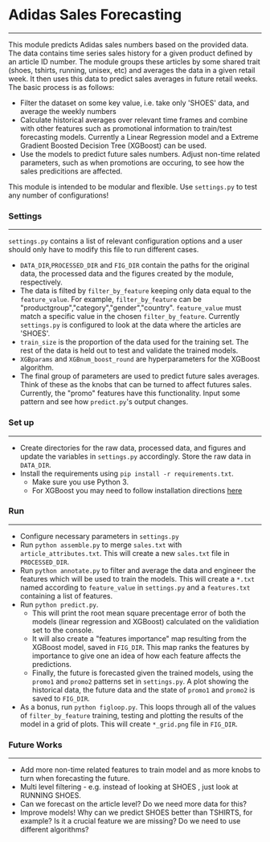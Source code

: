 # Adidas Sales Forecasting
------------------------------
This module predicts Adidas sales numbers based on the provided data. The data contains time series sales history for a given product defined by an article ID number. The module groups these articles by some shared trait (shoes, tshirts, running, unisex, etc) and averages the data in a given retail week. It then uses this data to predict sales averages in future retail weeks. The basic process is as follows:
  - Filter the dataset on some key value, i.e. take only 'SHOES' data, and average the weekly numbers
  - Calculate historical averages over relevant time frames and combine with other features such as promotional information to train/test forecasting models. Currently a Linear Regression model and a Extreme Gradient Boosted Decision Tree (XGBoost) can be used.
  - Use the models to predict future sales numbers. Adjust non-time related parameters, such as when promotions are occuring, to see how the sales predicitions are affected.
 
This module is intended to be modular and flexible.  Use `settings.py` to test any number of configurations!

### Settings
---
`settings.py` contains a list of relevant configuration options and a user should only have to modify this file to run different cases.

  - `DATA_DIR`,`PROCESSED_DIR` and `FIG_DIR` contain the paths for the original data, the processed data and the figures created by the module, respectively.
  - The data is filted by `filter_by_feature` keeping only data equal to the `feature_value`. For example, `filter_by_feature` can be "productgroup","category","gender","country". `feature_value` must match a specific value in the chosen `filter_by_feature`. Currently `settings.py` is configured to look at the data where the articles are 'SHOES'. 
  - `train_size` is the proportion of the data used for the training set. The rest of the data is held out to test and validate the trained models.
  - `XGBparams` and `XGBnum_boost_round` are hyperparameters for the XGBoost algorithm.
  - The final group of parameters are used to predict future sales averages. Think of these as the knobs that can be turned to affect futures sales. Currently, the "promo" features have this functionality.  Input some pattern and see how `predict.py`'s output changes.

### Set up
----
* Create directories for the raw data, processed data, and figures and update the variables in `settings.py` accordingly.  Store the raw data in `DATA_DIR`.
* Install the requirements using `pip install -r requirements.txt`.
    * Make sure you use Python 3.
    * For XGBoost you may need to follow installation directions [here](https://github.com/dmlc/xgboost/tree/master/python-package)
### Run
---
* Configure necessary parameters in `settings.py`
* Run `python assemble.py` to merge `sales.txt` with `article_attributes.txt`. This will create a new `sales.txt` file in `PROCESSED_DIR`.
* Run `python annotate.py` to filter and average the data and engineer the features which will be used to train the models. This will create a `*.txt` named according to `feature_value` in `settings.py` and a `features.txt` containing a list of features.
* Run `python predict.py`.  
    * This will print the root mean square precentage error of both the models (linear regression and XGBoost) calculated on the validiation set to the console. 
    * It will also create a "features importance" map resulting from the XGBoost model, saved in `FIG_DIR`.  This map ranks the features by importance to give one an idea of how each feature affects the predictions.  
    * Finally, the future is forecasted given the trained models, using the `promo1` and `promo2` patterns set in `settings.py`. A plot showing the historical data, the future data and the state of `promo1` and `promo2` is saved to `FIG_DIR`.
* As a bonus, run `python figloop.py`. This loops through all of the values of `filter_by_feature` training, testing and plotting the results of the model in a grid of plots. This will create `*_grid.png` file in `FIG_DIR`. 
### Future Works
---
* Add more non-time related features to train model and as more knobs to turn when forecasting the future.
* Multi level filtering - e.g. instead of looking at SHOES , just look at RUNNING SHOES.
* Can we forecast on the article level? Do we need more data for this?
* Improve models! Why can we predict SHOES better than TSHIRTS, for example? Is it a crucial feature we are missing? Do we need to use different algorithms? 





